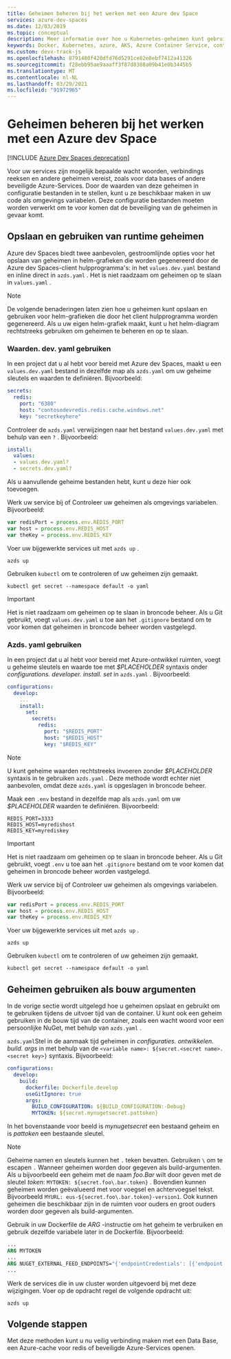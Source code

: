 ```yaml
---
title: Geheimen beheren bij het werken met een Azure dev Space
services: azure-dev-spaces
ms.date: 12/03/2019
ms.topic: conceptual
description: Meer informatie over hoe u Kubernetes-geheimen kunt gebruiken tijdens het uitvoeren of bouwen tijdens het ontwikkelen van toepassingen met Azure dev Spaces
keywords: Docker, Kubernetes, azure, AKS, Azure Container Service, containers
ms.custom: devx-track-js
ms.openlocfilehash: 8791480f420dfd76d5291ce82e8ebf7412a41326
ms.sourcegitcommit: f28ebb95ae9aaaff3f87d8388a09b41e0b3445b5
ms.translationtype: MT
ms.contentlocale: nl-NL
ms.lasthandoff: 03/29/2021
ms.locfileid: "91972965"
---
```

# <a name="how-to-manage-secrets-when-working-with-an-azure-dev-space"></a>Geheimen beheren bij het werken met een Azure dev Space

[!INCLUDE [Azure Dev Spaces deprecation](../../../includes/dev-spaces-deprecation.md)]

Voor uw services zijn mogelijk bepaalde wacht woorden, verbindings reeksen en andere geheimen vereist, zoals voor data bases of andere beveiligde Azure-Services. Door de waarden van deze geheimen in configuratie bestanden in te stellen, kunt u ze beschikbaar maken in uw code als omgevings variabelen.  Deze configuratie bestanden moeten worden verwerkt om te voor komen dat de beveiliging van de geheimen in gevaar komt.

## <a name="storing-and-using-runtime-secrets"></a>Opslaan en gebruiken van runtime geheimen

Azure dev Spaces biedt twee aanbevolen, gestroomlijnde opties voor het opslaan van geheimen in helm-grafieken die worden gegenereerd door de Azure dev Spaces-client hulpprogramma's: in het `values.dev.yaml` bestand en inline direct in `azds.yaml` . Het is niet raadzaam om geheimen op te slaan in `values.yaml` .

> [!NOTE]
> De volgende benaderingen laten zien hoe u geheimen kunt opslaan en gebruiken voor helm-grafieken die door het client hulpprogramma worden gegenereerd. Als u uw eigen helm-grafiek maakt, kunt u het helm-diagram rechtstreeks gebruiken om geheimen te beheren en op te slaan.

### <a name="using-valuesdevyaml"></a>Waarden. dev. yaml gebruiken

In een project dat u al hebt voor bereid met Azure dev Spaces, maakt u een `values.dev.yaml` bestand in dezelfde map als `azds.yaml` om uw geheime sleutels en waarden te definiëren. Bijvoorbeeld:

```yaml
secrets:
  redis:
    port: "6380"
    host: "contosodevredis.redis.cache.windows.net"
    key: "secretkeyhere"
```

Controleer de `azds.yaml` verwijzingen naar het bestand `values.dev.yaml` met behulp van een `?` . Bijvoorbeeld:

```yaml
install:
  values:
  - values.dev.yaml?
  - secrets.dev.yaml?
```

Als u aanvullende geheime bestanden hebt, kunt u deze hier ook toevoegen.

Werk uw service bij of Controleer uw geheimen als omgevings variabelen. Bijvoorbeeld:

```javascript
var redisPort = process.env.REDIS_PORT
var host = process.env.REDIS_HOST
var theKey = process.env.REDIS_KEY
```
    
Voer uw bijgewerkte services uit met `azds up` .

```console
azds up
```
 
Gebruiken `kubectl` om te controleren of uw geheimen zijn gemaakt.

```console
kubectl get secret --namespace default -o yaml 
```

> [!IMPORTANT]
> Het is niet raadzaam om geheimen op te slaan in broncode beheer. Als u Git gebruikt, voegt `values.dev.yaml` u toe aan het `.gitignore` bestand om te voor komen dat geheimen in broncode beheer worden vastgelegd.

### <a name="using-azdsyaml"></a>Azds. yaml gebruiken

In een project dat u al hebt voor bereid met Azure-ontwikkel ruimten, voegt u geheime sleutels en waarde toe met *$PLACEHOLDER* syntaxis onder *configurations. developer. install. set* in `azds.yaml` . Bijvoorbeeld:

```yaml
configurations:
  develop:
    ...
    install:
      set:
        secrets:
          redis:
            port: "$REDIS_PORT"
            host: "$REDIS_HOST"
            key: "$REDIS_KEY"
```

> [!NOTE]
> U kunt geheime waarden rechtstreeks invoeren zonder *$PLACEHOLDER* syntaxis in te gebruiken `azds.yaml` . Deze methode wordt echter niet aanbevolen, omdat deze `azds.yaml` is opgeslagen in broncode beheer.
     
Maak een `.env` bestand in dezelfde map als `azds.yaml` om uw *$PLACEHOLDER* waarden te definiëren. Bijvoorbeeld:

```
REDIS_PORT=3333
REDIS_HOST=myredishost
REDIS_KEY=myrediskey
```

> [!IMPORTANT]
> Het is niet raadzaam om geheimen op te slaan in broncode beheer. Als u Git gebruikt, voegt `.env` u toe aan het `.gitignore` bestand om te voor komen dat geheimen in broncode beheer worden vastgelegd.

Werk uw service bij of Controleer uw geheimen als omgevings variabelen. Bijvoorbeeld:

```javascript
var redisPort = process.env.REDIS_PORT
var host = process.env.REDIS_HOST
var theKey = process.env.REDIS_KEY
```
    
Voer uw bijgewerkte services uit met `azds up` .

```console
azds up
```
 
Gebruiken `kubectl` om te controleren of uw geheimen zijn gemaakt.

```console
kubectl get secret --namespace default -o yaml 
```

## <a name="using-secrets-as-build-arguments"></a>Geheimen gebruiken als bouw argumenten

In de vorige sectie wordt uitgelegd hoe u geheimen opslaat en gebruikt om te gebruiken tijdens de uitvoer tijd van de container. U kunt ook een geheim gebruiken in de bouw tijd van de container, zoals een wacht woord voor een persoonlijke NuGet, met behulp van `azds.yaml` .

`azds.yaml`Stel in de aanmaak tijd geheimen in *configuraties. ontwikkelen. build. args* in met behulp van de `<variable name>: ${secret.<secret name>.<secret key>}` syntaxis. Bijvoorbeeld:

```yaml
configurations:
  develop:
    build:
      dockerfile: Dockerfile.develop
      useGitIgnore: true
      args:
        BUILD_CONFIGURATION: ${BUILD_CONFIGURATION:-Debug}
        MYTOKEN: ${secret.mynugetsecret.pattoken}
```

In het bovenstaande voor beeld is *mynugetsecret* een bestaand geheim en is *pattoken* een bestaande sleutel.

>[!NOTE]
> Geheime namen en sleutels kunnen het `.` teken bevatten. Gebruiken `\` om te escapen `.` Wanneer geheimen worden door gegeven als build-argumenten. Als u bijvoorbeeld een geheim met de naam *foo.Bar* wilt door geven met de sleutel *token*: `MYTOKEN: ${secret.foo\.bar.token}` . Bovendien kunnen geheimen worden geëvalueerd met voor voegsel en achtervoegsel tekst. Bijvoorbeeld `MYURL: eus-${secret.foo\.bar.token}-version1`. Ook kunnen geheimen die beschikbaar zijn in de ruimten voor ouders en groot ouders worden door gegeven als build-argumenten.

Gebruik in uw Dockerfile de *ARG* -instructie om het geheim te verbruiken en gebruik dezelfde variabele later in de Dockerfile. Bijvoorbeeld:

```dockerfile
...
ARG MYTOKEN
...
ARG NUGET_EXTERNAL_FEED_ENDPOINTS="{'endpointCredentials': [{'endpoint':'PRIVATE_NUGET_ENDPOINT', 'password':'${MYTOKEN}'}]}"
...
```

Werk de services die in uw cluster worden uitgevoerd bij met deze wijzigingen. Voer op de opdracht regel de volgende opdracht uit:

```
azds up
```

## <a name="next-steps"></a>Volgende stappen

Met deze methoden kunt u nu veilig verbinding maken met een Data Base, een Azure-cache voor redis of beveiligde Azure-Services openen.
 
